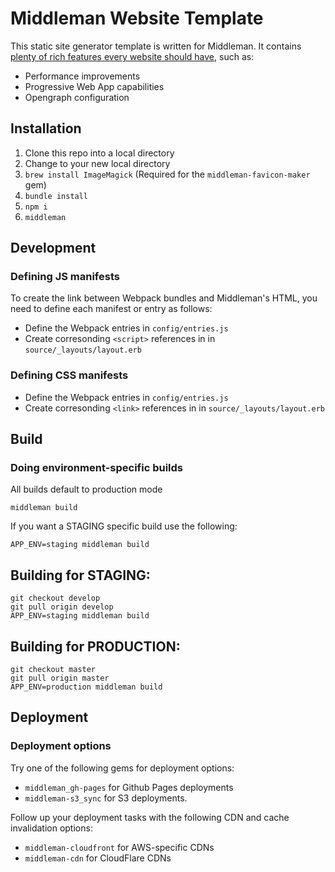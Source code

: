 # Middleman Website Template

This static site generator template is written for Middleman. It contains [plenty of rich features every website should have](https://github.com/Well-FED/middleman-website-template/FEATURES.md), such as:

- Performance improvements
- Progressive Web App capabilities
- Opengraph configuration

## Installation

1. Clone this repo into a local directory
2. Change to your new local directory
3. `brew install ImageMagick` (Required for the `middleman-favicon-maker` gem)
4. `bundle install`
5. `npm i`
6. `middleman`

## Development

### Defining JS manifests

To create the link between Webpack bundles and Middleman's HTML, you need to define each manifest or entry as follows:

- Define the Webpack entries in `config/entries.js`
- Create corresonding `<script>` references in in `source/_layouts/layout.erb`

### Defining CSS manifests

- Define the Webpack entries in `config/entries.js`
- Create corresonding `<link>` references in in `source/_layouts/layout.erb`

## Build

### Doing environment-specific builds

All builds default to production mode

    middleman build

If you want a STAGING specific build use the following:

    APP_ENV=staging middleman build

## Building for STAGING:

    git checkout develop
    git pull origin develop
    APP_ENV=staging middleman build

## Building for PRODUCTION:

    git checkout master
    git pull origin master
    APP_ENV=production middleman build

## Deployment

### Deployment options

Try one of the following gems for deployment options:

- `middleman_gh-pages` for Github Pages deployments
- `middleman-s3_sync` for S3 deployments.

Follow up your deployment tasks with the following CDN and cache invalidation options:

- `middleman-cloudfront` for AWS-specific CDNs
- `middleman-cdn` for CloudFlare CDNs


